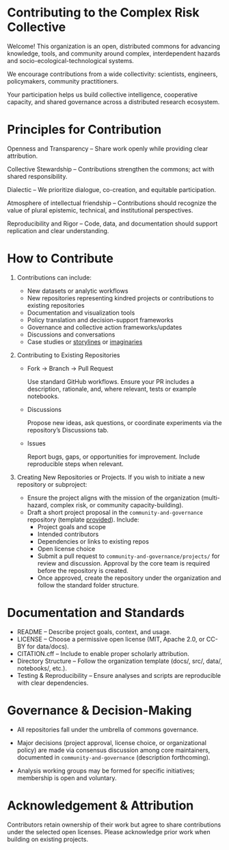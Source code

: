 
# Contributing to the Complex Risk Collective

Welcome! This organization is an open, distributed commons for advancing knowledge, tools, and community around complex, interdependent hazards and socio-ecological-technological systems.

We encourage contributions from a wide collectivity: scientists, engineers, policymakers, community practitioners.

Your participation helps us build collective intelligence, cooperative capacity, and shared governance across a distributed research ecosystem.

# Principles for Contribution

Openness and Transparency – Share work openly while providing clear attribution.

Collective Stewardship – Contributions strengthen the commons; act with shared responsibility.

Dialectic – We prioritize dialogue, co-creation, and equitable participation.

Atmosphere of intellectual friendship – Contributions should recognize the value of plural epistemic, technical, and institutional perspectives.

Reproducibility and Rigor – Code, data, and documentation should support replication and clear understanding.


# How to Contribute

1. Contributions can include:
    - New datasets or analytic workflows
    - New repositories representing kindred projects or contributions to existing repositories
    - Documentation and visualization tools
    - Policy translation and decision-support frameworks
    - Governance and collective action frameworks/updates
    - Discussions and conversations
    - Case studies or [storylines](https://link.springer.com/article/10.1007/s10584-018-2317-9) or [imaginaries](https://link.springer.com/article/10.1007/s13280-021-01544-8)



2. Contributing to Existing Repositories
    - Fork → Branch → Pull Request

      Use standard GitHub workflows. Ensure your PR includes a description, rationale, and, where relevant, tests or example notebooks.
      
    - Discussions
      
        Propose new ideas, ask questions, or coordinate experiments via the repository’s Discussions tab.
    - Issues
      
        Report bugs, gaps, or opportunities for improvement. Include reproducible steps when relevant.


3. Creating New Repositories or Projects. If you wish to initiate a new repository or subproject:
    - Ensure the project aligns with the mission of the organization (multi-hazard, complex risk, or community capacity-building).
    - Draft a short project proposal in the `community-and-governance` repository (template [provided](https://github.com/Complex-Risk-Collective/.github/blob/main/community-and-governance/projects/NEW_PROJECT_TEMPLATE.md)). Include:
        - Project goals and scope
        - Intended contributors
        - Dependencies or links to existing repos
        - Open license choice
        - Submit a pull request to `community-and-governance/projects/` for review and discussion. Approval by the core team is required before the repository is created.
        - Once approved, create the repository under the organization and follow the standard folder structure.


# Documentation and Standards
- README – Describe project goals, context, and usage.
- LICENSE – Choose a permissive open license (MIT, Apache 2.0, or CC-BY for data/docs).
- CITATION.cff – Include to enable proper scholarly attribution.
- Directory Structure – Follow the organization template (docs/, src/, data/, notebooks/, etc.).
- Testing & Reproducibility – Ensure analyses and scripts are reproducible with clear dependencies.

 
# Governance & Decision-Making

- All repositories fall under the umbrella of commons governance.

- Major decisions (project approval, license choice, or organizational policy) are made via consensus discussion among core maintainers, documented in `community-and-governance` (description forthcoming).

- Analysis working groups may be formed for specific initiatives; membership is open and voluntary.

# Acknowledgement & Attribution

Contributors retain ownership of their work but agree to share contributions under the selected open licenses. Please acknowledge prior work when building on existing projects.



